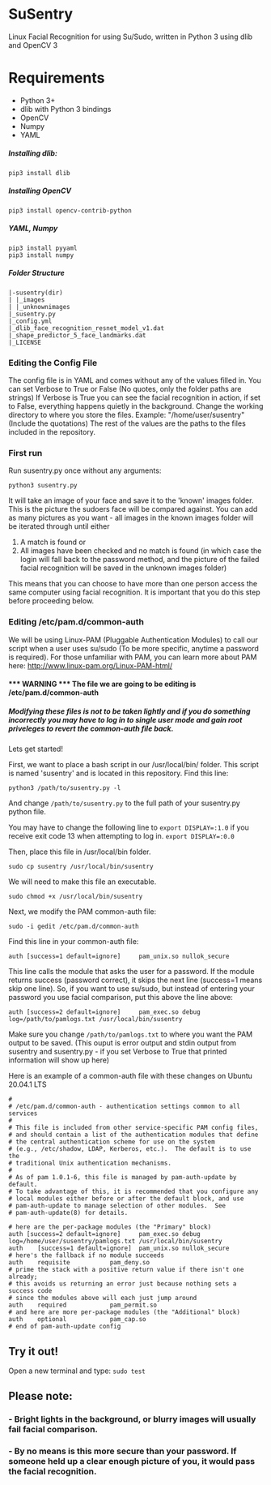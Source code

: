 # SuSentry
Linux Facial Recognition for using Su/Sudo, written in Python 3 using dlib and OpenCV 3

# Requirements
- Python 3+
- dlib with Python 3 bindings
- OpenCV
- Numpy
- YAML

##### Installing dlib: 
```
pip3 install dlib
```

##### Installing OpenCV
```
pip3 install opencv-contrib-python
```
##### YAML, Numpy
```
pip3 install pyyaml
pip3 install numpy
```

##### Folder Structure
```
|-susentry(dir)      
| |_images
| |_unknownimages
|_susentry.py
|_config.yml
|_dlib_face_recognition_resnet_model_v1.dat
|_shape_predictor_5_face_landmarks.dat
|_LICENSE
```

### Editing the Config File

The config file is in YAML and comes without any of the values filled in.
You can set Verbose to True or False (No quotes, only the folder paths are strings) 
If Verbose is True you can see the facial recognition in action, if set to False, everything happens quietly in the background.
Change the working directory to where you store the files. Example: "/home/user/susentry" (Include the quotations)
The rest of the values are the paths to the files included in the repository.

### First run

Run susentry.py once without any arguments: 
```
python3 susentry.py
```

It will take an image of your face and save it to the 'known' images folder. This is the picture the sudoers face will be compared against. 
You can add as many pictures as you want - all images in the known images folder will be iterated through until either
1) A match is found
or
2) All images have been checked and no match is found (in which case the login will fall back to the password method, and the picture of the failed facial recognition will be saved in the unknown images folder)

This means that you can choose to have more than one person access the same computer using facial recognition.
It is important that you do this step before proceeding below.

### Editing /etc/pam.d/common-auth 

We will be using Linux-PAM (Pluggable Authentication Modules) to call our script when a user uses su/sudo (To be more specific, anytime a password is required).
For those unfamiliar with PAM, you can learn more about PAM here:
http://www.linux-pam.org/Linux-PAM-html/

#### *** WARNING *** The file we are going to be editing is /etc/pam.d/common-auth 
##### Modifying these files is not to be taken lightly and if you do something incorrectly you may have to log in to single user mode and gain root priveleges to revert the common-auth file back.
Lets get started!

First, we want to place a bash script in our /usr/local/bin/ folder. This script is named 'susentry' and is located in this repository.
Find this line:
```
python3 /path/to/susentry.py -l
```
And change `/path/to/susentry.py` to the full path of your susentry.py python file.

You may have to change the following line to `export DISPLAY=:1.0` if you receive exit code 13 when attempting to log in.
```export DISPLAY=:0.0```

Then, place this file in /usr/local/bin folder.

```
sudo cp susentry /usr/local/bin/susentry
```

We will need to make this file an executable.

```
sudo chmod +x /usr/local/bin/susentry
```

Next, we modify the PAM common-auth file:

```
sudo -i gedit /etc/pam.d/common-auth
```

Find this line in your common-auth file:

```
auth [success=1 default=ignore]     pam_unix.so nullok_secure
```

This line calls the module that asks the user for a password. If the module returns success (password correct), it skips the next line (success=1 means skip one line). 
So, if you want to use su/sudo, but instead of entering your password you use facial comparison, put this above the line above:

```
auth [success=2 default=ignore]     pam_exec.so debug log=/path/to/pamlogs.txt /usr/local/bin/susentry
```

Make sure you change `/path/to/pamlogs.txt` to where you want the PAM output to be saved. (This ouput is error output and stdin output from susentry and susentry.py - if you set Verbose to True that printed information will show up here)

Here is an example of a common-auth file with these changes on Ubuntu 20.04.1 LTS
```
#
# /etc/pam.d/common-auth - authentication settings common to all services
#
# This file is included from other service-specific PAM config files,
# and should contain a list of the authentication modules that define
# the central authentication scheme for use on the system
# (e.g., /etc/shadow, LDAP, Kerberos, etc.).  The default is to use the
# traditional Unix authentication mechanisms.
#
# As of pam 1.0.1-6, this file is managed by pam-auth-update by default.
# To take advantage of this, it is recommended that you configure any
# local modules either before or after the default block, and use
# pam-auth-update to manage selection of other modules.  See
# pam-auth-update(8) for details.

# here are the per-package modules (the "Primary" block)
auth [success=2 default=ignore]     pam_exec.so debug log=/home/user/susentry/pamlogs.txt /usr/local/bin/susentry
auth	[success=1 default=ignore]	pam_unix.so nullok_secure
# here's the fallback if no module succeeds
auth	requisite			pam_deny.so
# prime the stack with a positive return value if there isn't one already;
# this avoids us returning an error just because nothing sets a success code
# since the modules above will each just jump around
auth	required			pam_permit.so
# and here are more per-package modules (the "Additional" block)
auth	optional			pam_cap.so 
# end of pam-auth-update config
```

## Try it out!

Open a new terminal and type:
`sudo test`



## Please note:
### - Bright lights in the background, or blurry images will usually fail facial comparison.
### - By no means is this more secure than your password. If someone held up a clear enough picture of you, it would pass the facial recognition. 

